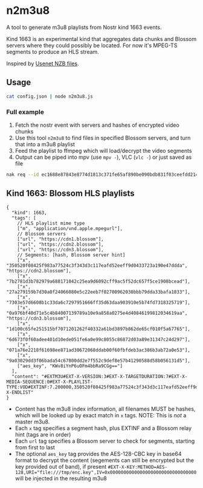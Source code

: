 # n2m3u8

A tool to generate m3u8 playlists from Nostr kind 1663 events.

Kind 1663 is an experimental kind that aggregates data chunks and Blossom servers where they could possibly be located. For now it's MPEG-TS segments to produce an HLS stream.

Inspired by [Usenet NZB files](https://www.usenet.com/nzb/).

## Usage

```bash
cat config.json | node n2m3u8.js
```

### Full example

1. Fetch the nostr event with servers and hashes of encrypted video chunks
1. Use this tool `n2m3u8` to find files in specified Blossom servers, and turn that into a m3u8 playlist
1. Feed the playlist to ffmpeg which will load/decrypt the video segments
1. Output can be piped into mpv (use `mpv -`), VLC (`vlc -`) or just saved as file

```bash
nak req --id ec1688e87843e8774d1813c371fe65af890be090bdb831f03ceefdd2144ad679 wss://relay.damus.io | npx --yes github:franzaps/n2m3u8 | ffmpeg -f hls -allowed_extensions ALL -protocol_whitelist file,http,https,tcp,tls,crypto,fd -i - -f mpegts - | mpv -
```

## Kind 1663: Blossom HLS playlists

```jsonc
{
  "kind": 1663,
  "tags": [
    // HLS playlist mime type
    ["m", "application/vnd.apple.mpegurl"],
    // Blossom servers 
    ["url", "https://cdn1.blossom"],
    ["url", "https://cdn2.blossom"],
    ["url", "https://cdn3.blossom"],
    // Segments: [hash, Blossom server hint]
    ["x", "350520f08425f983a77524c3f343d3c117eafd52eeff9d0433723a190e47ddda", "https://cdn2.blossom"],
    ["x", "7b2781d3b782979a688171042c25ea9d6092cff9ac5f52dc657f5ce1908bcead"],
    ["x", "27a279159b7d30a0f24066080e5c22eeb7f02700962030bbb79dda33bafa1833"],
    ["x", "7303e57d6608b1c33da6c7297951666ff35d63daa903910e5b74fd7318325719"],
    ["x", "0a976bf40d71e5c4b84007139789a10e9a858a0275e4d40846199812034619aa", "https://cdn3.blossom"],
    ["x", "1d100c65fe251515bf7071201262f40332a61bd3897b862de65cf010f5a67765"],
    ["x", "6d673f0f60adee401d10ede051fe6a0e99c8055c86872d03a89e31347c24d297"],
    ["x", "071a76e2218f61698ee871ad30672068ddab00f60fbfdeb3ac386b3ab72a0e53"],
    ["x", "9a03029dd3f06bada54c67800dd2e7f552c9def8e57b41290588d58b056131d5"],
    ["aes_key", "KWv8iYnP6uOFm4bbRa9CGg=="]
  ],
  "content": "#EXTM3U#EXT-X-VERSION:3#EXT-X-TARGETDURATION:7#EXT-X-MEDIA-SEQUENCE:0#EXT-X-PLAYLIST-TYPE:VOD#EXTINF:7.200000,350520f08425f983a77524c3f343d3c117eafd52eeff9d0433723a190e47ddda#EXTINF:4.840000,7b2781d3b782979a688171042c25ea9d6092cff9ac5f52dc657f5ce1908bcead#EXTINF:7.000000,27a279159b7d30a0f24066080e5c22eeb7f02700962030bbb79dda33bafa1833#EXTINF:5.480000,7303e57d6608b1c33da6c7297951666ff35d63daa903910e5b74fd7318325719#EXTINF:5.920000,0a976bf40d71e5c4b84007139789a10e9a858a0275e4d40846199812034619aa#EXTINF:6.040000,1d100c65fe251515bf7071201262f40332a61bd3897b862de65cf010f5a67765#EXTINF:5.840000,6d673f0f60adee401d10ede051fe6a0e99c8055c86872d03a89e31347c24d297#EXTINF:6.720000,071a76e2218f61698ee871ad30672068ddab00f60fbfdeb3ac386b3ab72a0e53#EXTINF:1.400000,9a03029dd3f06bada54c67800dd2e7f552c9def8e57b41290588d58b056131d5#EXT-X-ENDLIST"
}
```

- Content has the m3u8 index information, all filenames MUST be hashes, which will be looked up by exact match in `x` tags. NOTE: This is _not_ a master m3u8.
- Each `x` tag specifies a segment hash, plus EXTINF and a Blossom relay hint (tags are in order)
- Each `url` tag specifies a Blossom server to check for segments, starting from first to last
- The optional `aes_key` tag provides the AES-128-CBC key in base64 format to decrypt the content (segements can still be encrypted but the key provided out of band), if present `#EXT-X-KEY:METHOD=AES-128,URI="file:///tmp/enc.key",IV=0x00000000000000000000000000000000` will be injected in the resulting m3u8
